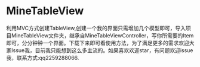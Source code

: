 # MineTableView
利用MVC方式创建TableView,创建一个我的界面只需增加几个模型即可，导入项目MineTableView文件夹，继承自MineTableViewController，写你所需要的Item即可，分分钟钟一个界面。下载下来即可看使用方法，为了满足更多的需求欢迎大家Issue我，目前我只能想到这么多主流的。如果喜欢欢迎star，有问题欢迎issue我，联系方式:qq2259288066.


